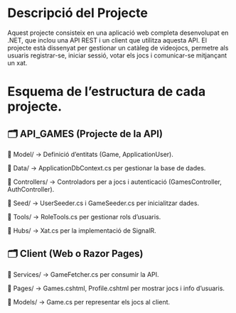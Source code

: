 # Descripció del Projecte

Aquest projecte consisteix en una aplicació web completa desenvolupat en .NET, que inclou una API REST i un client que utilitza aquesta API. El projecte està dissenyat per gestionar un catàleg de videojocs, permetre als usuaris registrar-se, iniciar sessió, votar els jocs i comunicar-se mitjançant un xat.

# Esquema de l’estructura de cada projecte.

## 🗂 API_GAMES (Projecte de la API)

📂 Model/ → Definició d’entitats (Game, ApplicationUser).

📂 Data/ → ApplicationDbContext.cs per gestionar la base de dades.

📂 Controllers/ → Controladors per a jocs i autenticació (GamesController, AuthController).

📂 Seed/ → UserSeeder.cs i GameSeeder.cs per inicialitzar dades.

📂 Tools/ → RoleTools.cs per gestionar rols d’usuaris.

📂 Hubs/ → Xat.cs per la implementació de SignalR.

## 🗂 Client (Web o Razor Pages)

📂 Services/ → GameFetcher.cs per consumir la API.

📂 Pages/ → Games.cshtml, Profile.cshtml per mostrar jocs i info d’usuaris.

📂 Models/ → Game.cs per representar els jocs al client.
